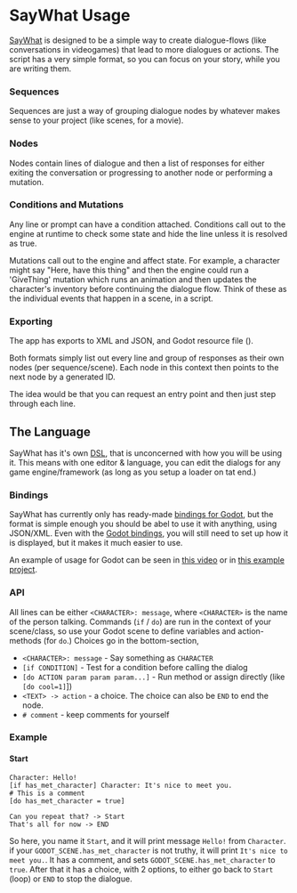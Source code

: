 # SayWhat Usage

[SayWhat](https://nathanhoad.itch.io/saywhat) is designed to be a simple way to create dialogue-flows (like conversations in videogames) that lead to more dialogues or actions. The script has a very simple format, so you can focus on your story, while you are writing them.

### Sequences

Sequences are just a way of grouping dialogue nodes by whatever makes sense to your project (like scenes, for a movie).

### Nodes

Nodes contain lines of dialogue and then a list of responses for either exiting the conversation or progressing to another node or performing a mutation.

### Conditions and Mutations

Any line or prompt can have a condition attached. Conditions call out to the engine at runtime to check some state and hide the line unless it is resolved as true.

Mutations call out to the engine and affect state. For example, a character might say "Here, have this thing" and then the engine could run a 'GiveThing' mutation which runs an animation and then updates the character's inventory before continuing the dialogue flow. Think of these as the individual events that happen in a scene, in a script.

### Exporting

The app has exports to XML and JSON, and Godot resource file ().

Both formats simply list out every line and group of responses as their own nodes (per sequence/scene). Each node in this context then points to the next node by a generated ID.

The idea would be that you can request an entry point and then just step through each line.

## The Language

SayWhat has it's own [DSL](https://en.wikipedia.org/wiki/Domain-specific_language), that is unconcerned with how you will be using it. This means with one editor & language, you can edit the dialogs for any game engine/framework (as long as you setup a loader on tat end.)

### Bindings

SayWhat has currently only has ready-made [bindings for Godot](https://github.com/nathanhoad/saywhat_godot), but the format is simple enough you should be abel to use it with anything, using JSON/XML. Even with the [Godot bindings](https://github.com/nathanhoad/saywhat_godot), you will still need to set up how it is displayed, but it makes it much easier to use.

An example of usage for Godot can be seen in [this video](https://youtu.be/mmUxl46h24M) or in [this example project](https://github.com/nathanhoad/saywhat_godot_example).

### API

All lines can be either `<CHARACTER>: message`, where `<CHARACTER>` is the name of the person talking. Commands (`if` / `do`) are run in the context of your scene/class, so use your Godot scene to define variables and action-methods (for `do`.) Choices go in the bottom-section,

- `<CHARACTER>: message` - Say something as `CHARACTER`
- `[if CONDITION]` - Test for a condition before calling the dialog
- `[do ACTION param param param...]` - Run method or assign directly (like `[do cool=1]`])
- `<TEXT> -> action` - a choice. The choice can also be `END` to end the node.
- `# comment` - keep comments for yourself

### Example

#### Start

```
Character: Hello!
[if has_met_character] Character: It's nice to meet you.
# This is a comment
[do has_met_character = true]

Can you repeat that? -> Start
That's all for now -> END
```

So here, you name it `Start`, and it will print message `Hello!` from `Character`. if your `GODOT_SCENE.has_met_character` is not truthy, it will print `It's nice to meet you.`. It has a comment, and sets `GODOT_SCENE.has_met_character` to `true`. After that it has a choice, with 2 options, to either go back to `Start` (loop) or `END` to stop the dialogue.
